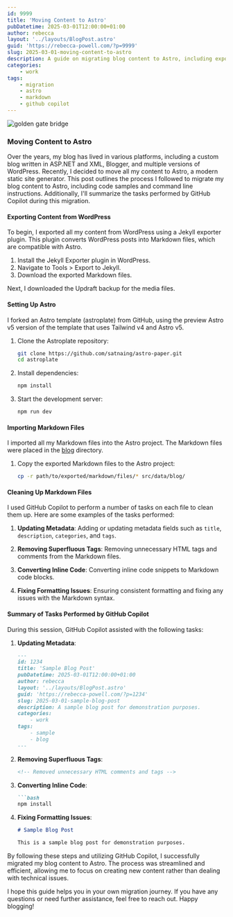 ```yaml
---
id: 9999
title: 'Moving Content to Astro'
pubDatetime: 2025-03-01T12:00:00+01:00
author: rebecca
layout: '../layouts/BlogPost.astro'
guid: 'https://rebecca-powell.com/?p=9999'
slug: 2025-03-01-moving-content-to-astro
description: A guide on migrating blog content to Astro, including exporting from WordPress, setting up Astro, importing Markdown files, and cleaning them up using GitHub Copilot.
categories:
    - work
tags:
    - migration
    - astro
    - markdown
    - github copilot
---
```


![golden gate bridge](/assets/posts/4175214747_f56502016b_o.jpg)

### Moving Content to Astro

Over the years, my blog has lived in various platforms, including a custom blog written in ASP.NET and XML, Blogger, and multiple versions of WordPress. Recently, I decided to move all my content to Astro, a modern static site generator. This post outlines the process I followed to migrate my blog content to Astro, including code samples and command line instructions. Additionally, I'll summarize the tasks performed by GitHub Copilot during this migration.

#### Exporting Content from WordPress

To begin, I exported all my content from WordPress using a Jekyll exporter plugin. This plugin converts WordPress posts into Markdown files, which are compatible with Astro.

1. Install the Jekyll Exporter plugin in WordPress.
2. Navigate to Tools > Export to Jekyll.
3. Download the exported Markdown files.

Next, I downloaded the Updraft backup for the media files.

#### Setting Up Astro

I forked an Astro template (astroplate) from GitHub, using the preview Astro v5 version of the template that uses Tailwind v4 and Astro v5.

1. Clone the Astroplate repository:
    ```bash
    git clone https://github.com/satnaing/astro-paper.git
    cd astroplate
    ```

2. Install dependencies:
    ```bash
    npm install
    ```

3. Start the development server:
    ```bash
    npm run dev
    ```

#### Importing Markdown Files

I imported all my Markdown files into the Astro project. The Markdown files were placed in the [blog](http://_vscodecontentref_/0) directory.

1. Copy the exported Markdown files to the Astro project:
    ```bash
    cp -r path/to/exported/markdown/files/* src/data/blog/
    ```

#### Cleaning Up Markdown Files

I used GitHub Copilot to perform a number of tasks on each file to clean them up. Here are some examples of the tasks performed:

1. **Updating Metadata**: Adding or updating metadata fields such as `title`, `description`, `categories`, and `tags`.

2. **Removing Superfluous Tags**: Removing unnecessary HTML tags and comments from the Markdown files.

3. **Converting Inline Code**: Converting inline code snippets to Markdown code blocks.

4. **Fixing Formatting Issues**: Ensuring consistent formatting and fixing any issues with the Markdown syntax.

#### Summary of Tasks Performed by GitHub Copilot

During this session, GitHub Copilot assisted with the following tasks:

1. **Updating Metadata**:
    ```markdown
    ---
    id: 1234
    title: 'Sample Blog Post'
    pubDatetime: 2025-03-01T12:00:00+01:00
    author: rebecca
    layout: '../layouts/BlogPost.astro'
    guid: 'https://rebecca-powell.com/?p=1234'
    slug: 2025-03-01-sample-blog-post
    description: A sample blog post for demonstration purposes.
    categories:
        - work
    tags:
        - sample
        - blog
    ---
    ```

2. **Removing Superfluous Tags**:
    ```markdown
    <!-- Removed unnecessary HTML comments and tags -->
    ```

3. **Converting Inline Code**:
    ```markdown
    ```bash
    npm install
    ```

4. **Fixing Formatting Issues**:
    ```markdown
    # Sample Blog Post

    This is a sample blog post for demonstration purposes.
    ```

By following these steps and utilizing GitHub Copilot, I successfully migrated my blog content to Astro. The process was streamlined and efficient, allowing me to focus on creating new content rather than dealing with technical issues.

I hope this guide helps you in your own migration journey. If you have any questions or need further assistance, feel free to reach out. Happy blogging!
